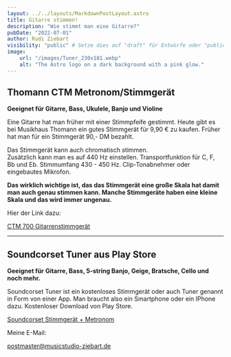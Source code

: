 ```yaml
---
layout: ../../layouts/MarkdownPostLayout.astro
title: Gitarre stimmen!
description: "Wie stimmt man eine Gitarre?"
pubDate: "2022-07-01"
author: Rudi Ziebart
visibility: "public" # Setze dies auf "draft" für Entwürfe oder "public" für veröffentlichte Seiten
image:
    url: "/images/Tuner_230x181.webp"
    alt: "The Astro logo on a dark background with a pink glow."
---
```

<!-- Das ist der Slot -->

## Thomann CTM Metronom/Stimmgerät
**Geeignet für Gitarre, Bass, Ukulele, Banjo und Violine** 

<p>Eine Gitarre hat man früher mit einer Stimmpfeife gestimmt. Heute gibt es bei Musikhaus Thomann ein gutes Stimmgerät für 9,90 € zu kaufen. Früher hat man für ein Stimmgerät 90,- DM bezahlt.</p>
 
<p>Das Stimmgerät kann auch chromatisch stimmen.<br>
Zusätzlich kann man es auf 440 Hz einstellen. Transportfunktion für C, F, Bb und Eb. Stimmumfang 
430 - 450 Hz. Clip-Tonabnehmer oder eingebautes Mikrofon.</p>

**Das wirklich wichtige ist, das das Stimmgerät eine große Skala hat damit man auch genau stimmen kann. Manche Stimmgeräte haben eine kleine Skala und das wird immer ungenau.**
<p>Hier der Link dazu:</p> 

<a 
    href="https://www.thomann.de/de/thomann_ctm700.htm"
    class="normal-links"
    target="_blank"
    >CTM 700 Gitarrenstimmgerät
</a>

---

## Soundcorset Tuner aus Play Store
**Geeignet für Gitarre, Bass, 5-string Banjo, Geige, Bratsche, Cello und noch mehr.**

<p>Soundcorset Tuner ist ein kostenloses Stimmgerät oder auch Tuner genannt in Form von einer App. Man braucht also ein Smartphone oder ein IPhone dazu. Kostenloser Download von Play Store.</p>

<a
    href="https://play.google.com/store/search?q=soundcorset+stimmger%C3%A4t+und+metronom&c=apps"
    class="normal-links"
    target="_blank"
    >Soundcorset Stimmgerät + Metronom
</a>

<p>Meine E-Mail:</p>

<postmaster@musicstudio-ziebart.de>